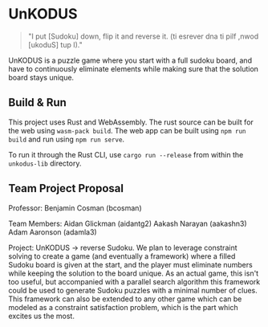 # UnKODUS

> "I put [Sudoku] down, flip it and reverse it.
> (ti esrever dna ti pilf ,nwod [ukoduS] tup I)."

UnKODUS is a puzzle game where you start with a full sudoku board, and have to continuously eliminate elements while making sure that the solution board stays unique.

## Build & Run

This project uses Rust and WebAssembly. The rust source can be built for the web using `wasm-pack build`. The web app can be built using `npm run build` and run using `npm run serve`.

To run it through the Rust CLI, use `cargo run --release` from within the `unkodus-lib` directory.

## Team Project Proposal
Professor: Benjamin Cosman (bcosman)

Team Members:
Aidan Glickman (aidantg2)
Aakash Narayan (aakashn3)
Adam Aaronson (adamla3)

Project: UnKODUS -> reverse Sudoku. We plan to leverage constraint solving to create a game (and eventually a framework) where a filled Sudoku board is given at the start, and the player must eliminate numbers while keeping the solution to the board unique. As an actual game, this isn't too useful, but accompanied with a parallel search algorithm this framework could be used to generate Sudoku puzzles with a minimal number of clues. This framework can also be extended to any other game which can be modeled as a constraint satisfaction problem, which is the part which excites us the most.
